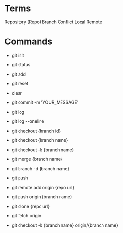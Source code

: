 # Terms

Repository (Repo)
Branch
Conflict
Local
Remote

# Commands

- git init
- git status
- git add
- git reset
- clear

- git commit -m 'YOUR_MESSAGE'

- git log
- git log --oneline
- git checkout {branch id}
- git checkout {branch name}
- git checkout -b {branch name}

- git merge {branch name}
- git branch -d {branch name}

- git push
- git remote add origin {repo url}
- git push origin {branch name}
- git clone {repo url}
- git fetch origin
- git checkout -b {branch name} origin/{branch name}
